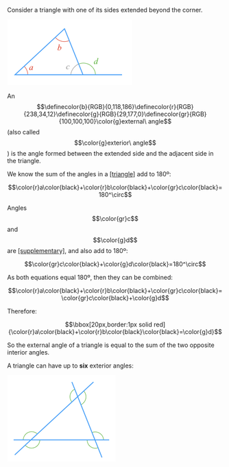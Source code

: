 Consider a triangle with one of its sides extended beyond the corner.

![](./fig.png)

An $$\definecolor{b}{RGB}{0,118,186}\definecolor{r}{RGB}{238,34,12}\definecolor{g}{RGB}{29,177,0}\definecolor{gr}{RGB}{100,100,100}\color{g}external\ angle$$ (also called $$\color{g}exterior\ angle$$) is the angle formed between the extended side and the adjacent side in the triangle.


We know the sum of the angles in a [[triangle]]((qr,'Math/Geometry_1/Triangles/base/AngleSum',#00A89D)) add to 180º:

$$\color{r}a\color{black}+\color{r}b\color{black}+\color{gr}c\color{black}=180^\circ$$

Angles $$\color{gr}c$$ and $$\color{g}d$$ are [[supplementary]]((qr,'Math/Geometry_1/AngleGroups/base/Supplementary',#00A89D)), and also add to 180º:

$$\color{gr}c\color{black}+\color{g}d\color{black}=180^\circ$$


As both equations equal 180º, then they can be combined:

$$\color{r}a\color{black}+\color{r}b\color{black}+\color{gr}c\color{black}=\color{gr}c\color{black}+\color{g}d$$

Therefore:

$$\bbox[20px,border:1px solid red]{\color{r}a\color{black}+\color{r}b\color{black}\color{black}=\color{g}d}$$

So the external angle of a triangle is equal to the sum of the two opposite interior angles.

A triangle can have up to **six** exterior angles:

![](./all.png)
